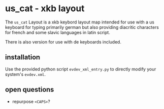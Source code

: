 # us_cat - xkb layout

The `us_cat` Layout is a xkb keybord layout map intended for use
with a us keyboard for typing primarily german but also providing
diacritic characters for french and some slavic languages in latin script.

There is also version for use with de keyboards included.

## installation

Use the provided python script `evdev_xml_entry.py` to directly
modify your system's `evdev.xml`.

## open questions

- repurpose `<CAPS>`?


